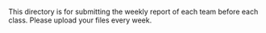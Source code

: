 This directory is for submitting the weekly report of each team before each class. Please upload your files every week.

